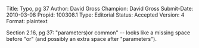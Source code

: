 Title:       Typo, pg 37
Author:      David Gross
Champion:    David Gross
Submit-Date: 2010-03-08
Propid:      100308.1
Type:        Editorial
Status:      Accepted
Version:     4
Format:      plaintext

Section 2.16, pg 37:
"parameters)or common" -- looks like a missing space before "or" (and possibly an 
extra space after "parameters").
